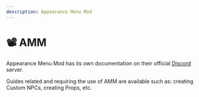 ```yaml
---
description: Appearance Menu Mod
---
```


# 📽️ AMM

Appearance Menu Mod has its own documentation on their official [Discord](https://discord.com/invite/47jV2rNdgn) server.

Guides related and requiring the use of AMM are available such as: creating Custom NPCs, creating Props, etc.
